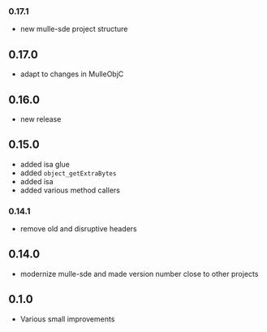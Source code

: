 ### 0.17.1

* new mulle-sde project structure

## 0.17.0

* adapt to changes in MulleObjC


## 0.16.0

* new release


## 0.15.0

* added isa glue
* added `object_getExtraBytes`
* added isa
* added various method callers


### 0.14.1

* remove old and disruptive headers

## 0.14.0

* modernize mulle-sde and made version number close to other projects


## 0.1.0

* Various small improvements
